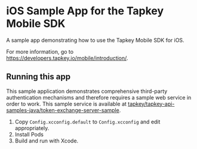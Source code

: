 # iOS Sample App for the Tapkey Mobile SDK

A sample app demonstrating how to use the Tapkey Mobile SDK for iOS.

For more information, go to https://developers.tapkey.io/mobile/introduction/.

## Running this app

This sample application demonstrates comprehensive third-party authentication
mechanisms and therefore requires a sample web service in order to work. This
sample service is available at [tapkey/tapkey-api-samples-java/token-exchange-server-sample](https://github.com/tapkey/tapkey-api-samples-java/tree/master/token-exchange-server-sample).

1. Copy `Config.xcconfig.default` to `Config.xcconfig` and edit appropriately.
2. Install Pods
3. Build and run with Xcode.
 